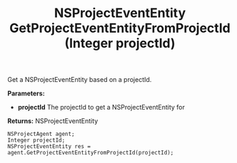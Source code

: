 ﻿---
uid: crmscript_ref_NSProjectAgent_GetProjectEventEntityFromProjectId
title: NSProjectEventEntity GetProjectEventEntityFromProjectId(Integer projectId)
intellisense: NSProjectAgent.GetProjectEventEntityFromProjectId
keywords: NSProjectAgent, GetProjectEventEntityFromProjectId
so.topic: reference
---

Get a NSProjectEventEntity based on a projectId.

**Parameters:**
 - **projectId** The projectId to get a NSProjectEventEntity for

**Returns:** NSProjectEventEntity

```crmscript
NSProjectAgent agent;
Integer projectId;
NSProjectEventEntity res = agent.GetProjectEventEntityFromProjectId(projectId);
```

